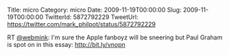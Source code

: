 Title: micro
Category: micro
Date: 2009-11-19T00:00:00
Slug: 2009-11-19T00:00:00
TwitterId: 5872792229
TweetUrl: https://twitter.com/mark_philpot/status/5872792229

RT [@webmink](https://twitter.com/webmink): I'm sure the Apple fanboyz will be sneering but Paul Graham is spot on in this essay: http://bit.ly/vnopn